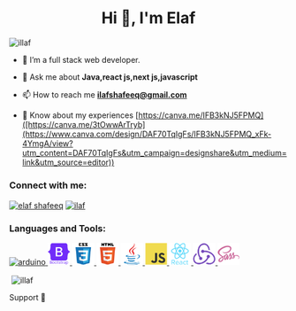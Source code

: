 <h1 align="center">Hi 👋, I'm Elaf</h1>
<!-- <h3 align="center">A passionate Web developer from India</h3> -->

<p align="left"> <img src="https://komarev.com/ghpvc/?username=illaf&label=Profile%20views&color=0e75b6&style=flat" alt="illaf" /> </p>

- 🌱 I’m a full stack web developer.

  
- 💬 Ask me about **Java,react js,next js,javascript**

- 📫 How to reach me **ilafshafeeq@gmail.com**

- 📄 Know about my experiences [https://canva.me/IFB3kNJ5FPMQ]([https://canva.me/3tOwwArTryb](https://www.canva.com/design/DAF70TqIgFs/IFB3kNJ5FPMQ_xFk-4YmgA/view?utm_content=DAF70TqIgFs&utm_campaign=designshare&utm_medium=link&utm_source=editor))

<h3 align="left">Connect with me:</h3>
<p align="left">
<a href="https://linkedin.com/in/elaf shafeeq" target="blank"><img align="center" src="https://raw.githubusercontent.com/rahuldkjain/github-profile-readme-generator/master/src/images/icons/Social/linked-in-alt.svg" alt="elaf shafeeq" height="30" width="40" /></a>
<a href="https://www.leetcode.com/ilaf" target="blank"><img align="center" src="https://raw.githubusercontent.com/rahuldkjain/github-profile-readme-generator/master/src/images/icons/Social/leet-code.svg" alt="ilaf" height="30" width="40" /></a>
</p>

<h3 align="left">Languages and Tools:</h3>
<p align="left"> <a href="https://www.arduino.cc/" target="_blank" rel="noreferrer"> <img src="https://cdn.worldvectorlogo.com/logos/arduino-1.svg" alt="arduino" width="40" height="40"/> </a> <a href="https://getbootstrap.com" target="_blank" rel="noreferrer"> <img src="https://raw.githubusercontent.com/devicons/devicon/master/icons/bootstrap/bootstrap-plain-wordmark.svg" alt="bootstrap" width="40" height="40"/> </a> <a href="https://www.w3schools.com/css/" target="_blank" rel="noreferrer"> <img src="https://raw.githubusercontent.com/devicons/devicon/master/icons/css3/css3-original-wordmark.svg" alt="css3" width="40" height="40"/> </a> <a href="https://www.w3.org/html/" target="_blank" rel="noreferrer"> <img src="https://raw.githubusercontent.com/devicons/devicon/master/icons/html5/html5-original-wordmark.svg" alt="html5" width="40" height="40"/> </a> <a href="https://www.java.com" target="_blank" rel="noreferrer"> <img src="https://raw.githubusercontent.com/devicons/devicon/master/icons/java/java-original.svg" alt="java" width="40" height="40"/> </a> <a href="https://developer.mozilla.org/en-US/docs/Web/JavaScript" target="_blank" rel="noreferrer"> <img src="https://raw.githubusercontent.com/devicons/devicon/master/icons/javascript/javascript-original.svg" alt="javascript" width="40" height="40"/> </a> <a href="https://reactjs.org/" target="_blank" rel="noreferrer"> <img src="https://raw.githubusercontent.com/devicons/devicon/master/icons/react/react-original-wordmark.svg" alt="react" width="40" height="40"/> </a> <a href="https://redux.js.org" target="_blank" rel="noreferrer"> <img src="https://raw.githubusercontent.com/devicons/devicon/master/icons/redux/redux-original.svg" alt="redux" width="40" height="40"/> </a> <a href="https://sass-lang.com" target="_blank" rel="noreferrer"> <img src="https://raw.githubusercontent.com/devicons/devicon/master/icons/sass/sass-original.svg" alt="sass" width="40" height="40"/> </a> </p>

<p>&nbsp;<img align="center" src="https://github-readme-stats.vercel.app/api?username=illaf&show_icons=true&locale=en" alt="illaf" /></p>

Support 🙏
